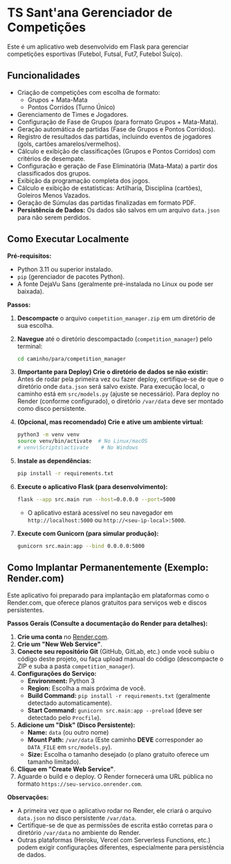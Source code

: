 # TS Sant'ana Gerenciador de Competições

Este é um aplicativo web desenvolvido em Flask para gerenciar competições esportivas (Futebol, Futsal, Fut7, Futebol Suíço).

## Funcionalidades

*   Criação de competições com escolha de formato:
    *   Grupos + Mata-Mata
    *   Pontos Corridos (Turno Único)
*   Gerenciamento de Times e Jogadores.
*   Configuração de Fase de Grupos (para formato Grupos + Mata-Mata).
*   Geração automática de partidas (Fase de Grupos e Pontos Corridos).
*   Registro de resultados das partidas, incluindo eventos de jogadores (gols, cartões amarelos/vermelhos).
*   Cálculo e exibição de classificações (Grupos e Pontos Corridos) com critérios de desempate.
*   Configuração e geração de Fase Eliminatória (Mata-Mata) a partir dos classificados dos grupos.
*   Exibição da programação completa dos jogos.
*   Cálculo e exibição de estatísticas: Artilharia, Disciplina (cartões), Goleiros Menos Vazados.
*   Geração de Súmulas das partidas finalizadas em formato PDF.
*   **Persistência de Dados:** Os dados são salvos em um arquivo `data.json` para não serem perdidos.

## Como Executar Localmente

**Pré-requisitos:**

*   Python 3.11 ou superior instalado.
*   `pip` (gerenciador de pacotes Python).
*   A fonte DejaVu Sans (geralmente pré-instalada no Linux ou pode ser baixada).

**Passos:**

1.  **Descompacte** o arquivo `competition_manager.zip` em um diretório de sua escolha.
2.  **Navegue** até o diretório descompactado (`competition_manager`) pelo terminal:
    ```bash
    cd caminho/para/competition_manager
    ```
3.  **(Importante para Deploy) Crie o diretório de dados se não existir:** Antes de rodar pela primeira vez ou fazer deploy, certifique-se de que o diretório onde `data.json` será salvo existe. Para execução local, o caminho está em `src/models.py` (ajuste se necessário). Para deploy no Render (conforme configurado), o diretório `/var/data` deve ser montado como disco persistente.
4.  **(Opcional, mas recomendado) Crie e ative um ambiente virtual:**
    ```bash
    python3 -m venv venv
    source venv/bin/activate  # No Linux/macOS
    # venv\Scripts\activate    # No Windows
    ```
5.  **Instale as dependências:**
    ```bash
    pip install -r requirements.txt
    ```
6.  **Execute o aplicativo Flask (para desenvolvimento):**
    ```bash
    flask --app src.main run --host=0.0.0.0 --port=5000
    ```
    *   O aplicativo estará acessível no seu navegador em `http://localhost:5000` ou `http://<seu-ip-local>:5000`.

7.  **Execute com Gunicorn (para simular produção):**
    ```bash
    gunicorn src.main:app --bind 0.0.0.0:5000
    ```

## Como Implantar Permanentemente (Exemplo: Render.com)

Este aplicativo foi preparado para implantação em plataformas como o Render.com, que oferece planos gratuitos para serviços web e discos persistentes.

**Passos Gerais (Consulte a documentação do Render para detalhes):**

1.  **Crie uma conta** no [Render.com](https://render.com/).
2.  **Crie um "New Web Service"**.
3.  **Conecte seu repositório Git** (GitHub, GitLab, etc.) onde você subiu o código deste projeto, ou faça upload manual do código (descompacte o ZIP e suba a pasta `competition_manager`).
4.  **Configurações do Serviço:**
    *   **Environment:** Python 3
    *   **Region:** Escolha a mais próxima de você.
    *   **Build Command:** `pip install -r requirements.txt` (geralmente detectado automaticamente).
    *   **Start Command:** `gunicorn src.main:app --preload` (deve ser detectado pelo `Procfile`).
5.  **Adicione um "Disk" (Disco Persistente):**
    *   **Name:** `data` (ou outro nome)
    *   **Mount Path:** `/var/data` (Este caminho **DEVE** corresponder ao `DATA_FILE` em `src/models.py`).
    *   **Size:** Escolha o tamanho desejado (o plano gratuito oferece um tamanho limitado).
6.  **Clique em "Create Web Service"**.
7.  Aguarde o build e o deploy. O Render fornecerá uma URL pública no formato `https://seu-servico.onrender.com`.

**Observações:**

*   A primeira vez que o aplicativo rodar no Render, ele criará o arquivo `data.json` no disco persistente `/var/data`.
*   Certifique-se de que as permissões de escrita estão corretas para o diretório `/var/data` no ambiente do Render.
*   Outras plataformas (Heroku, Vercel com Serverless Functions, etc.) podem exigir configurações diferentes, especialmente para persistência de dados.

